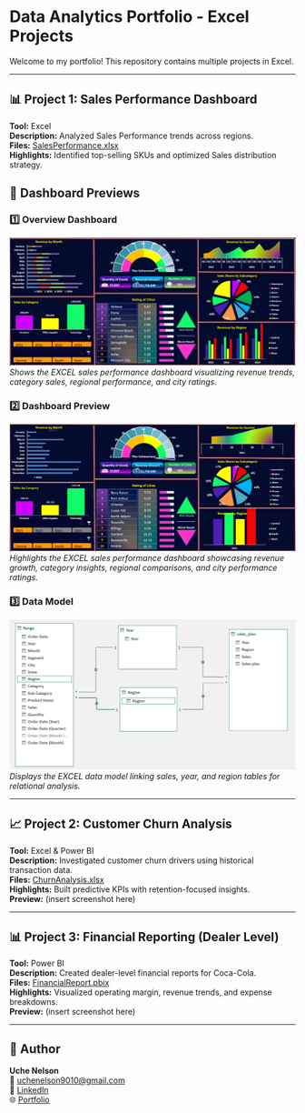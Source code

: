 # Data Analytics Portfolio - Excel Projects

Welcome to my portfolio! This repository contains multiple projects in Excel.

---

## 📊 Project 1: Sales Performance Dashboard
**Tool:** Excel  
**Description:** Analyzed Sales Performance trends across regions.  
**Files:** [SalesPerformance.xlsx](./SalesPerformance.xlsx)  
**Highlights:** Identified top-selling SKUs and optimized Sales distribution strategy.  
## 📸 Dashboard Previews

### 1️⃣ Overview Dashboard
![Sales Overview Dashboard](./Project_Preview/Sales_Performance_Dashboard.png)
*Shows the EXCEL sales performance dashboard visualizing revenue trends, category sales, regional performance, and city ratings.*

### 2️⃣ Dashboard Preview
![Performance Dashboard](./Project_Preview/Sales_Performance_Dashboard2.png)
*Highlights the EXCEL sales performance dashboard showcasing revenue growth, category insights, regional comparisons, and city performance ratings.*

### 3️⃣ Data Model
![Data Model](./Project_Preview/Sales_Performance_Model.png)
*Displays the EXCEL data model linking sales, year, and region tables for relational analysis.*


---

## 📈 Project 2: Customer Churn Analysis
**Tool:** Excel & Power BI  
**Description:** Investigated customer churn drivers using historical transaction data.  
**Files:** [ChurnAnalysis.xlsx](./ChurnAnalysis.xlsx)  
**Highlights:** Built predictive KPIs with retention-focused insights.  
**Preview:** (insert screenshot here)

---

## 📊 Project 3: Financial Reporting (Dealer Level)
**Tool:** Power BI  
**Description:** Created dealer-level financial reports for Coca-Cola.  
**Files:** [FinancialReport.pbix](./FinancialReport.pbix)  
**Highlights:** Visualized operating margin, revenue trends, and expense breakdowns.  
**Preview:** (insert screenshot here)

---

## 🧠 Author
**Uche Nelson**  
📧 uchenelson9010@gmail.com  
🔗 [LinkedIn](https://www.linkedin.com/in/uche-chukwuemeka-nelson/)  
🌐 [Portfolio](https://datascienceportfol.io/UcheNelson)
